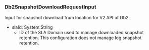 ### Db2SnapshotDownloadRequestInput
Input for snapshot download from location for V2 API of Db2.

- slaId: System.String
  - ID of the SLA Domain used to manage downloaded snapshot retention. This configuration does not manage log snapshot retention.

